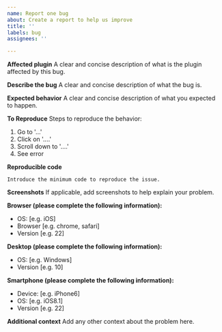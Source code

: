 ```yaml
---
name: Report one bug
about: Create a report to help us improve
title: ''
labels: bug
assignees: ''

---
```


**Affected plugin**
A clear and concise description of what is the plugin affected by this bug.

**Describe the bug**
A clear and concise description of what the bug is.

**Expected behavior**
A clear and concise description of what you expected to happen.

**To Reproduce**
Steps to reproduce the behavior:
1. Go to '...'
2. Click on '....'
3. Scroll down to '....'
4. See error

**Reproducible code**
```
Introduce the minimum code to reproduce the issue.
```

**Screenshots**
If applicable, add screenshots to help explain your problem.

**Browser (please complete the following information):**
 - OS: [e.g. iOS]
 - Browser [e.g. chrome, safari]
 - Version [e.g. 22]

**Desktop (please complete the following information):**
 - OS: [e.g. Windows]
 - Version [e.g. 10]

**Smartphone (please complete the following information):**
 - Device: [e.g. iPhone6]
 - OS: [e.g. iOS8.1]
 - Version [e.g. 22]

**Additional context**
Add any other context about the problem here.
